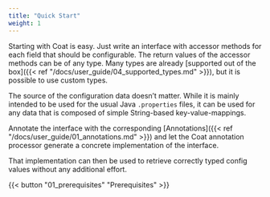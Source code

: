 ```yaml
---
title: "Quick Start"
weight: 1
---
```


Starting with Coat is easy. 
Just write an interface with accessor methods for each field that should be
configurable. The return values of the accessor methods can be of any type.
Many types are already 
[supported out of the box]({{< ref "/docs/user_guide/04_supported_types.md" >}}),
but it is possible to use custom types.

The source of the configuration data doesn’t matter. While it is
mainly intended to be used for the usual Java `.properties` files, it can
be used for any data that is composed of simple String-based
key-value-mappings.

Annotate the interface with the corresponding 
[Annotations]({{< ref "/docs/user_guide/01_annotations.md" >}})
and let the Coat annotation processor generate a concrete implementation of
the interface. 

That implementation can then be used to retrieve correctly typed config
values without any additional effort.

{{< button "01_prerequisites" "Prerequisites" >}}

